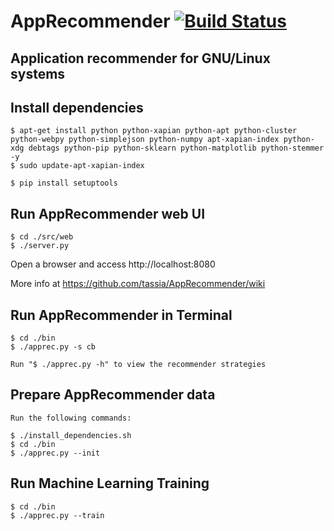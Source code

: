 AppRecommender [![Build Status](https://travis-ci.org/GCS2016/AppRecommender.svg?branch=master)](https://travis-ci.org/GCS2016/AppRecommender)
===============================================================
Application recommender for GNU/Linux systems
---------------------------------------------------------------

Install dependencies
---------------------

    $ apt-get install python python-xapian python-apt python-cluster python-webpy python-simplejson python-numpy apt-xapian-index python-xdg debtags python-pip python-sklearn python-matplotlib python-stemmer -y
    $ sudo update-apt-xapian-index

    $ pip install setuptools


Run AppRecommender web UI
--------------------------

    $ cd ./src/web
    $ ./server.py

Open a browser and access http://localhost:8080

More info at https://github.com/tassia/AppRecommender/wiki


Run AppRecommender in Terminal
------------------------------

    $ cd ./bin
    $ ./apprec.py -s cb

    Run "$ ./apprec.py -h" to view the recommender strategies


Prepare AppRecommender data
---------------------------

    Run the following commands:

    $ ./install_dependencies.sh
    $ cd ./bin
    $ ./apprec.py --init


Run Machine Learning Training
----------------------------

    $ cd ./bin
    $ ./apprec.py --train
